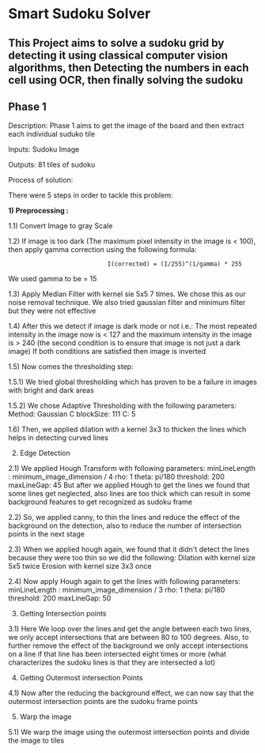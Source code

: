 # Smart Sudoku Solver
This Project aims to solve a sudoku grid by detecting it using classical computer vision algorithms, then Detecting the numbers in each cell using OCR, then finally solving the sudoku
---
## Phase 1

Description: Phase 1 aims to get the image of the board and then extract each individual suduko tile

Inputs: Sudoku Image

Outputs: 81 tiles of sudoku

Process of solution:

There were 5 steps in order to tackle this problem:

**1) Preprocessing :**

1.1) Convert Image to gray Scale

1.2) If image is too dark (The maximum pixel intensity in the image is < 100), then apply gamma correction using the following formula:
                                
                                I(corrected) = (I/255)^(1/gamma) * 255
  
We used gamma to be = 15

1.3) Apply Median Filter with kernel sie 5x5 7 times. We chose this as our noise removal technique. We also tried gaussian filter and minimum filter but they were not effective

1.4) After this we detect if image is dark mode or not
     i.e.: The most repeated intensity in the image now is < 127 
           and the maximum intensity in the image is > 240 
           (the second condition is to ensure that image is not just a dark image)
     If both conditions are satisfied then image is inverted

1.5) Now comes the thresholding step:

1.5.1) We tried global thresholding which has proven to be a failure in images    with bright and dark areas

1.5.2) We chose Adaptive Thresholding with the following parameters:
       Method: Gaussian C
       blockSize: 111
       C: 5

1.6) Then, we applied dilation with a kernel 3x3 to thicken the lines which helps in detecting curved lines


2) Edge Detection

2.1) We applied Hough Transform with following parameters:
     minLineLength : minimum_image_dimension / 4
     rho: 1
     theta: pi/180
     threshold: 200
     maxLineGap: 45
     But after we applied Hough to get the lines we found that some lines get neglected, also lines are too thick which can result in some background features to get recognized as sudoku frame

2.2) So, we applied canny, to thin the lines and reduce the effect of the  background on the detection, also to reduce the number of intersection points in the next stage 

2.3) When we applied hough again, we found that it didn't detect the lines because they were too thin so we did the following:
      Dilation with kernel size 5x5 twice
      Erosion with kernel size 3x3 once

2.4) Now apply Hough again to get the lines with following parameters:
     minLineLength : minimum_image_dimension / 3
     rho: 1
     theta: pi/180
     threshold: 200
     maxLineGap: 50

3) Getting Intersection points

3.1) Here We loop over the lines and get the angle between each two lines, we only accept intersections that are between 80 to 100 degrees. Also, to further remove the effect of the background we only accept intersections on a line if that line has been intersected eight times or more (what characterizes the sudoku lines is that they are intersected a lot)

4) Getting Outermost intersection Points

4.1) Now after the reducing the background effect, we can now say that the outermost intersection points are the sudoku frame points

5) Warp the image

5.1) We warp the image using the outermost intersection points and divide the image to tiles



